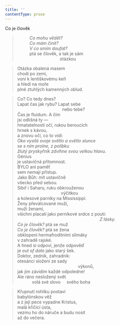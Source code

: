 ```yaml
---
title: ''
contentType: prose
---
```


Co je člověk

>           _Co mohu vědět?  
>           Co mám činit?  
>           V co smím doufat?_  
>           ptá se člověk, a tak je sám  
>                                    otázkou

> Otázka obalená masem  
> chodí po zemi,  
> voní k lentiškovému keři  
> a hledí na moře  
> plné ztuhlých kamenných oblud.

> Co? Co tedy dnes?  
> Lapat čas jak rybu? Lapat sebe  
>                                      nebo tebe?  
> Čas je fluidum. A čím  
> jsi odlišná ty —  
> hmatatelností očí, rukou beroucích  
> hrnek s kávou,  
> a znovu očí, co to vidí:  
> _Oko vysílá svoje světlo a světlo slunce  
> se s ním prolne, z polibku  
> žlutý pryskyřník zdvihne svou velkou hlavu._  
> Génius  
> je ustavičná přítomnost.  
> BYLO ani paměť  
> sem nemají přístup.  
> Jako Bůh: mít ustavičně  
> všecko před sebou.  
> Sibiř i Saharu, ruku obkrouženou  
>                                     výčitkou  
> a kolesové parníky na Mississippi.  
> Ženy převálcované muži,  
> muži ženami,  
> všichni placatí jako perníkové srdce z pouti:  
>                                                                     _Z lásky._  
> _Co je člověk?_ ptá se muž  
> _Co je člověk?_ ptá se žena  
> obklopeni hermafroditními slimáky  
> v zahradě rajské.  
> A hned si odpoví, jenže odpověď  
> je _out of date_ jako starý šek.  
> Doktor, zedník, zahradník:  
> otesánci složení ze sady  
>                                                   výkonů,  
> jak jim závidím každé odpoledne!  
> Ale ráno nesložený svět  
>             volá své slovo     svého boha

> Křupnutí rohlíku postaví  
> babylónskou věž  
> a z její pece vypadne Kristus,  
> malá křičící ústa,  
> vezmu ho do náruče a budu nosit  
> až do večera.
